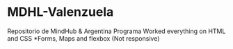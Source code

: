 # MDHL-Valenzuela
Repositorio de MindHub &amp; Argentina Programa
Worked everything on HTML and CSS
*Forms, Maps and flexbox (Not responsive)

